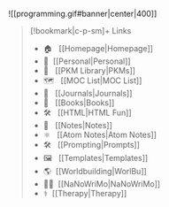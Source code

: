 ![[programming.gif#banner|center|400]]

> [!bookmark|c-p-sm]+ Links
> -  🏠 &nbsp; [[Homepage|Homepage]]
> -	🔐&nbsp;  [[Personal|Personal]]
> -	📖 &nbsp; [[PKM Library|PKMs]]
> -	🗺 &nbsp; [[MOC List|MOC List]]
> -	📓 &nbsp; [[Journals|Journals]]
> - 📘 &nbsp; [[Books|Books]]
> - 🛠️ &nbsp; [[HTML|HTML Fun]]
> - 📝 &nbsp; [[Notes|Notes]]
> - ⚛️ &nbsp; [[Atom Notes|Atom Notes]]
> - 🛠️ &nbsp; [[Prompting|Prompts]]
> - 🖼️ &nbsp; [[Templates|Templates]]
> - 🌎&nbsp; [[Worldbuilding|WorlBu]]
> - ✍🏻 &nbsp;[[NaNoWriMo|NaNoWriMo]]
> - ⚕️&nbsp; [[Therapy|Therapy]]
